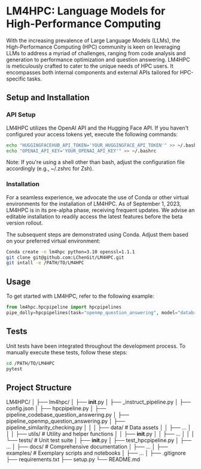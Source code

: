 # LM4HPC: Language Models for High-Performance Computing

With the increasing prevalence of Large Language Models (LLMs), the High-Performance Computing (HPC) community is keen on leveraging LLMs to address a myriad of challenges, ranging from code analysis and generation to performance optimization and question answering. LM4HPC is meticulously crafted to cater to the unique needs of HPC users. It encompasses both internal components and external APIs tailored for HPC-specific tasks.

## Setup and Installation

### API Setup

LM4HPC utilizes the OpenAI API and the Hugging Face API. If you haven't configured your access tokens yet, execute the following commands:

```bash
echo "HUGGINGFACEHUB_API_TOKEN='YOUR_HUGGINGFACE_API_TOKEN'" >> ~/.bashrc
echo "OPENAI_API_KEY='YOUR_OPENAI_API_KEY'" >> ~/.bashrc
```

Note: If you're using a shell other than bash, adjust the configuration file accordingly (e.g., ~/.zshrc for Zsh).



### Installation
For a seamless experience, we advocate the use of Conda or other virtual environments for the installation of LM4HPC. As of September 1, 2023, LM4HPC is in its pre-alpha phase, receiving frequent updates. We advise an editable installation to readily access the latest features before the beta version rollout.

The subsequent steps are demonstrated using Conda. Adjust them based on your preferred virtual environment:
```bash
Conda create -n lm4hpc python=3.10 openssl=1.1.1
git clone git@github.com:LChenGit/LM4HPC.git
git intall -e /PATH/TO/LM4HPC
```


## Usage
To get started with LM4HPC, refer to the following example:


```python
from lm4hpc.hpcpipeline import hpcpipelines
pipe_dolly=hpcpipelines(task="openmp_question_answering", model="databricks/dolly-v2-12b")
```
## Tests
Unit tests have been integrated throughout the development process. To manually execute these tests, follow these steps:
```bash
cd /PATH/TO/LM4HPC
pytest
```

## Project Structure

LM4HPC/
│
├── lm4hpc/
│   ├── __init__.py
│   ├── _instruct_pipeline.py
│   ├── config.json
│   ├── hpcpipeline.py
│   ├── pipeline_codebase_question_answering.py
│   ├── pipeline_openmp_question_answering.py
│   ├── pipeline_similarity_checking.py
│   │
│   ├── data/    # Data assets
│   │   ├── ...
│   │
│   ├── utils/   # Utility and helper functions
│   │   ├── __init__.py
│   │   ├── ...
│   │
│   └── tests/   # Unit test suite
│       ├── __init__.py
│       ├── test_hpcpipeline.py
│       ├── ...
│
├── docs/         # Comprehensive documentation
│   ├── ...
│
├── examples/     # Exemplary scripts and notebooks
│   ├── ...
│
├── .gitignore
├── requirements.txt
├── setup.py
└── README.md

